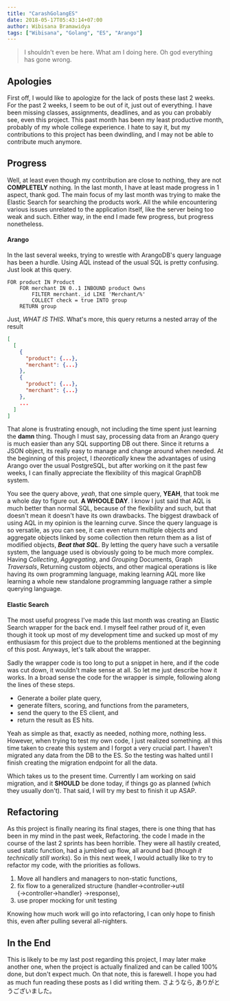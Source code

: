 ```yaml
---
title: "CarashGolangES"
date: 2018-05-17T05:43:14+07:00
author: Wibisana Bramawidya
tags: ["Wibisana", "Golang", "ES", "Arango"]
---
```


> I shouldn't even be here. What am I doing here. Oh god everything has gone wrong.

## Apologies

First off, I would like to apologize for the lack of posts these last 2 weeks. For the past 2 weeks, I seem to be out of it, just out of everything. I have been missing classes, assignments, deadlines, and as you can probably see, even this project. This past month has been my least productive month, probably of my whole college experience. I hate to say it, but my contributions to this project has been dwindling, and I may not be able to contribute much anymore.

## Progress

Well, at least even though my contribution are close to nothing, they are not **COMPLETELY** nothing. In the last month, I have at least made progress in 1 aspect, thank god. The main focus of my last month was trying to make the Elastic Search for searching the products work. All the while encountering various issues unrelated to the application itself, like the server being too weak and such. Either way, in the end I made few progress, but progress nonetheless.

#### Arango

In the last several weeks, trying to wrestle with ArangoDB's query language has been a hurdle. Using AQL instead of the usual SQL is pretty confusing. Just look at this query.

```
FOR product IN Product
    FOR merchant IN 0..1 INBOUND product Owns
        FILTER merchant._id LIKE 'Merchant/%'
        COLLECT check = true INTO group
    RETURN group
```

Just, *WHAT IS THIS*. What's more, this query returns a nested array of the result

```Json
[
  [
    {
      "product": {...},
      "merchant": {...}
    },
    {
      "product": {...},
      "merchant": {...}
    },
    ...
  ]
]
```

That alone is frustrating enough, not including the time spent just learning the **damn** thing. Though I must say, processing data from an Arango query is much easier than any SQL supporting DB out there. Since it returns a JSON object, its really easy to manage and change around when needed. At the beginning of this project, I *theoretically* knew the advantages of using Arango over the usual PostgreSQL, but after working on it the past few weeks, I can finally appreciate the flexibility of this magical GraphDB system.

You see the query above, *yeah*, that one simple query, **YEAH**, that took me a whole day to figure out. **A WHOOLE DAY**. I know I just said that AQL is much better than normal SQL, because of the flexibility and such, but that doesn't mean it doesn't have its own drawbacks. The biggest drawback of using AQL in my opinion is the learning curve. Since the query language is so versatile, as you can see, it can even return multiple objects and aggregate objects linked by some collection then return them as a list of modified objects, ***Beat that SQL***. By letting the query have such a versatile system, the language used is obviously going to be much more complex. Having *Collecting*, *Aggregating*, and *Grouping* Documents, Graph *Traversals*, Returning custom objects, and other magical operations is like having its own programming language, making learning AQL more like learning a whole new standalone programming language rather a simple querying language.

#### Elastic Search

The most useful progress I've made this last month was creating an Elastic Search wrapper for the back end. I myself feel rather proud of it, even though it took up most of my development time and sucked up most of my enthusiasm for this project due to the problems mentioned at the beginning of this post. Anyways, let's talk about the wrapper.

Sadly the wrapper code is too long to put a snippet in here, and if the code was cut down, it wouldn't make sense at all. So let me just describe how it works. In a broad sense the code for the wrapper is simple, following along the lines of these steps.

- Generate a boiler plate query,
- generate filters, scoring, and functions from the parameters,
- send the query to the ES client, and
- return the result as ES hits.

Yeah as simple as that, exactly as needed, nothing more, nothing less. However, when trying to test my own code, I just realized something. all this time taken to create this system and I forgot a very crucial part. I haven't migrated any data from the DB to the ES. So the testing was halted until I finish creating the migration endpoint for all the data.

Which takes us to the present time. Currently I am working on said migration, and it **SHOULD** be done today, if things go as planned (which they usually don't). That said, I will try my best to finish it up ASAP.

## Refactoring

As this project is finally nearing its final stages, there is one thing that has been in my mind in the past week, Refactoring. the code I made in the course of the last 2 sprints has been horrible. They were all hastily created, used static function, had a jumbled up flow, all around bad (*though it technically still works*). So in this next week, I would actually like to try to refactor my code, with the priorities as follows.

1. Move all handlers and managers to non-static functions,
2. fix flow to a generalized structure (handler&rarr;controller&rarr;util {&rarr;controller&rarr;handler} &rarr;response),
3. use proper mocking for unit testing

Knowing how much work will go into refactoring, I can only hope to finish this, even after pulling several all-nighters.

## In the End

This is likely to be my last post regarding this project, I may later make another one, when the project is actually finalized and can be called 100% done, but don't expect much. On that note, this is farewell. I hope you had as much fun reading these posts as I did writing them. さようなら, ありがとうございました。
